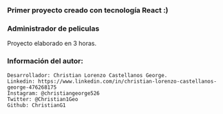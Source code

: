 ### Primer proyecto creado con tecnología React :)

### Administrador de peliculas 
Proyecto elaborado en 3 horas.

### Información del autor: 
    Desarrollador: Christian Lorenzo Castellanos George. 
    Linkedin: https://www.linkedin.com/in/christian-lorenzo-castellanos-george-476268175 
    Instagram: @christiangeorge526 
    Twitter: @Christian1Geo
    Github: ChristianG1 